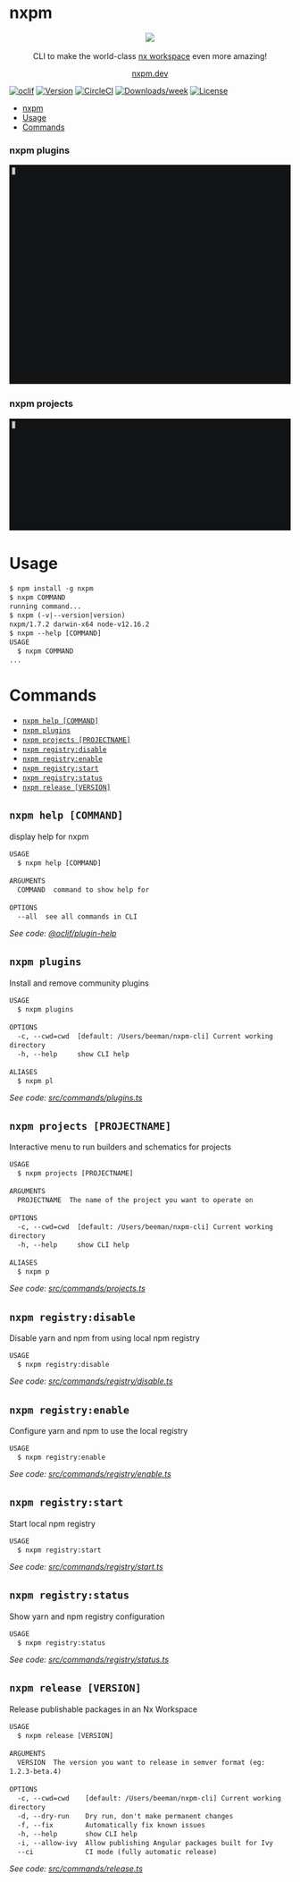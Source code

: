 # nxpm

<p align="center"><img src="https://avatars0.githubusercontent.com/u/65322676?s=400&u=4a36f7a4110a16d674cba9610dae5d5e2966ab3a&v=4"></p>

<p align="center">CLI to make the world-class <a href="https://github.com/nrwl/nx">nx workspace</a> even more amazing!</p>

<p align="center"><a href="https://nxpm.dev/">nxpm.dev</a></p>

[![oclif](https://img.shields.io/badge/cli-oclif-brightgreen.svg)](https://oclif.io)
[![Version](https://img.shields.io/npm/v/nxpm.svg)](https://npmjs.org/package/nxpm)
[![CircleCI](https://circleci.com/gh/nxpm/nxpm/tree/master.svg?style=shield)](https://circleci.com/gh/nxpm/nxpm/tree/master)
[![Downloads/week](https://img.shields.io/npm/dw/nxpm.svg)](https://npmjs.org/package/nxpm)
[![License](https://img.shields.io/npm/l/nxpm.svg)](https://github.com/nxpm/nxpm/blob/master/package.json)

<!-- toc -->
* [nxpm](#nxpm)
* [Usage](#usage)
* [Commands](#commands)
<!-- tocstop -->

### nxpm plugins

<p align="center"><img src="nxpm-plugins.gif"></p>

### nxpm projects

<p align="center"><img src="nxpm-projects.gif"></p>

# Usage

<!-- usage -->
```sh-session
$ npm install -g nxpm
$ nxpm COMMAND
running command...
$ nxpm (-v|--version|version)
nxpm/1.7.2 darwin-x64 node-v12.16.2
$ nxpm --help [COMMAND]
USAGE
  $ nxpm COMMAND
...
```
<!-- usagestop -->

# Commands

<!-- commands -->
* [`nxpm help [COMMAND]`](#nxpm-help-command)
* [`nxpm plugins`](#nxpm-plugins)
* [`nxpm projects [PROJECTNAME]`](#nxpm-projects-projectname)
* [`nxpm registry:disable`](#nxpm-registrydisable)
* [`nxpm registry:enable`](#nxpm-registryenable)
* [`nxpm registry:start`](#nxpm-registrystart)
* [`nxpm registry:status`](#nxpm-registrystatus)
* [`nxpm release [VERSION]`](#nxpm-release-version)

## `nxpm help [COMMAND]`

display help for nxpm

```
USAGE
  $ nxpm help [COMMAND]

ARGUMENTS
  COMMAND  command to show help for

OPTIONS
  --all  see all commands in CLI
```

_See code: [@oclif/plugin-help](https://github.com/oclif/plugin-help/blob/v2.2.3/src/commands/help.ts)_

## `nxpm plugins`

Install and remove community plugins

```
USAGE
  $ nxpm plugins

OPTIONS
  -c, --cwd=cwd  [default: /Users/beeman/nxpm-cli] Current working directory
  -h, --help     show CLI help

ALIASES
  $ nxpm pl
```

_See code: [src/commands/plugins.ts](https://github.com/nxpm/nxpm-cli/blob/v1.7.2/src/commands/plugins.ts)_

## `nxpm projects [PROJECTNAME]`

Interactive menu to run builders and schematics for projects

```
USAGE
  $ nxpm projects [PROJECTNAME]

ARGUMENTS
  PROJECTNAME  The name of the project you want to operate on

OPTIONS
  -c, --cwd=cwd  [default: /Users/beeman/nxpm-cli] Current working directory
  -h, --help     show CLI help

ALIASES
  $ nxpm p
```

_See code: [src/commands/projects.ts](https://github.com/nxpm/nxpm-cli/blob/v1.7.2/src/commands/projects.ts)_

## `nxpm registry:disable`

Disable yarn and npm from using local npm registry

```
USAGE
  $ nxpm registry:disable
```

_See code: [src/commands/registry/disable.ts](https://github.com/nxpm/nxpm-cli/blob/v1.7.2/src/commands/registry/disable.ts)_

## `nxpm registry:enable`

Configure yarn and npm to use the local registry

```
USAGE
  $ nxpm registry:enable
```

_See code: [src/commands/registry/enable.ts](https://github.com/nxpm/nxpm-cli/blob/v1.7.2/src/commands/registry/enable.ts)_

## `nxpm registry:start`

Start local npm registry

```
USAGE
  $ nxpm registry:start
```

_See code: [src/commands/registry/start.ts](https://github.com/nxpm/nxpm-cli/blob/v1.7.2/src/commands/registry/start.ts)_

## `nxpm registry:status`

Show yarn and npm registry configuration

```
USAGE
  $ nxpm registry:status
```

_See code: [src/commands/registry/status.ts](https://github.com/nxpm/nxpm-cli/blob/v1.7.2/src/commands/registry/status.ts)_

## `nxpm release [VERSION]`

Release publishable packages in an Nx Workspace

```
USAGE
  $ nxpm release [VERSION]

ARGUMENTS
  VERSION  The version you want to release in semver format (eg: 1.2.3-beta.4)

OPTIONS
  -c, --cwd=cwd    [default: /Users/beeman/nxpm-cli] Current working directory
  -d, --dry-run    Dry run, don't make permanent changes
  -f, --fix        Automatically fix known issues
  -h, --help       show CLI help
  -i, --allow-ivy  Allow publishing Angular packages built for Ivy
  --ci             CI mode (fully automatic release)
```

_See code: [src/commands/release.ts](https://github.com/nxpm/nxpm-cli/blob/v1.7.2/src/commands/release.ts)_
<!-- commandsstop -->
